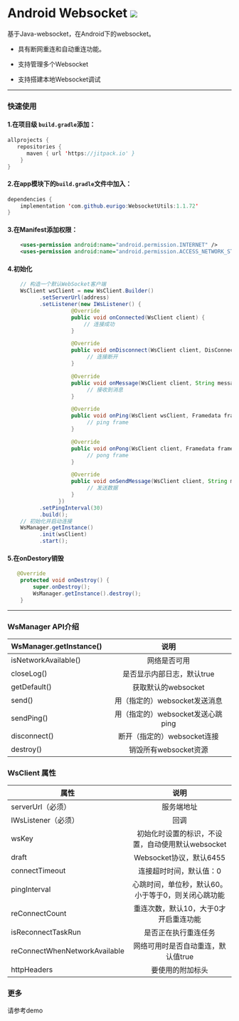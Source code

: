 # Android Websocket [![](https://jitpack.io/v/eurigo/WebsocketUtils.svg)](https://jitpack.io/#eurigo/WebsocketUtils)

基于Java-websocket，在Android下的websocket。

* 具有断网重连和自动重连功能。

* 支持管理多个Websocket
* 支持搭建本地Websocket调试

---

### 快速使用

#### 1.在项目级 `build.gradle`添加：

```java
allprojects {
   repositories {
      maven { url 'https://jitpack.io' }
	}
}
```

#### 2.在app模块下的`build.gradle`文件中加入：

```java
dependencies {
    implementation 'com.github.eurigo:WebsocketUtils:1.1.72'
}
```

#### 3.在Manifest添加权限：

```xml
    <uses-permission android:name="android.permission.INTERNET" />
    <uses-permission android:name="android.permission.ACCESS_NETWORK_STATE" />
```

#### 4.初始化

```java
	// 构造一个默认WebSocket客户端
	WsClient wsClient = new WsClient.Builder()
          .setServerUrl(address)
          .setListener(new IWsListener() {
                    @Override
                    public void onConnected(WsClient client) {
                        // 连接成功
                    }

                    @Override
                    public void onDisconnect(WsClient client, DisConnectReason reason) {
                         // 连接断开
                    }

                    @Override
                    public void onMessage(WsClient client, String message) {
                         // 接收到消息
                    }

                    @Override
                    public void onPing(WsClient wsClient, Framedata frameData) {
                         // ping frame
                    }

                    @Override
                    public void onPong(WsClient client, Framedata frameData) {
                         // pong frame
                    }

                    @Override
                    public void onSendMessage(WsClient client, String message) {
                         // 发送数据
                    }
                })
          .setPingInterval(30)
          .build();
	// 初始化并启动连接
	WsManager.getInstance()
          .init(wsClient)
          .start();
```

#### 5.在onDestory销毁

```java
   @Override
    protected void onDestroy() {
        super.onDestroy();
        WsManager.getInstance().destroy();
    }
```

---

### WsManager API介绍

| WsManager.getInstance() |               说明                |
| :---------------------- | :-------------------------------: |
| isNetworkAvailable()    |           网络是否可用            |
| closeLog()              |    是否显示内部日志，默认true     |
| getDefault()            |        获取默认的websocket        |
| send()                  |   用（指定的）websocket发送消息   |
| sendPing()              | 用（指定的）websocket发送心跳ping |
| disconnect()            |    断开（指定的）websocket连接    |
| destroy()               |       销毁所有websocket资源       |

### WsClient 属性

| 属性                          |                        说明                         |
| ----------------------------- | :-------------------------------------------------: |
| serverUrl（必须）             |                     服务端地址                      |
| IWsListener（必须）           |                        回调                         |
| wsKey                         |  初始化时设置的标识，不设置，自动使用默认websocket  |
| draft                         |               Websocket协议，默认6455               |
| connectTimeout                |               连接超时时间，默认值：0               |
| pingInterval                  | 心跳时间，单位秒，默认60。小于等于0，则关闭心跳功能 |
| reConnectCount                |        重连次数，默认10，大于0才开启重连功能        |
| isReconnectTaskRun            |                是否正在执行重连任务                 |
| reConnectWhenNetworkAvailable |         网络可用时是否自动重连，默认值true          |
| httpHeaders                   |                  要使用的附加标头                   |

### 更多

请参考demo
